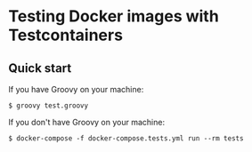 # Testing Docker images with Testcontainers

## Quick start

If you have Groovy on your machine:
```
$ groovy test.groovy
```

If you don't have Groovy on your machine:
```
$ docker-compose -f docker-compose.tests.yml run --rm tests
```